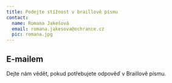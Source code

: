 ```yaml
---
title: Podejte stížnost v braillově písmu
contact:
  name: Romana Jakešová
  email: romana.jakesova@ochrance.cz
  pic: romana.jpg
---
```


## E-mailem

Dejte nám vědět, pokud potřebujete odpověď v Braillově písmu.

